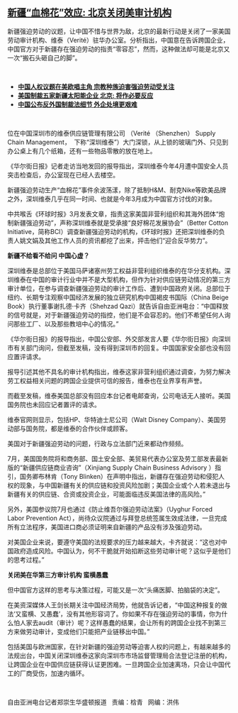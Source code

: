 <!--1629493786000-->
[新疆“血棉花”效应: 北京关闭美审计机构](https://www.rfa.org/mandarin/yataibaodao/shaoshuminzu/rc2-08202021102445.html)
------

<p></p><p>新疆强迫劳动的议题，让中国不惜与世界为敌，北京的最新行动是关闭了一家美国劳动审计机构、维泰（Verité）驻华办公室。分析指出，中国意在告诉跨国企业，中国官方对于新疆存在强迫劳动的指责“零容忍”，然而，这种做法却可能是北京又一次“搬石头砸自己的脚”。</p><p><br/></p><ul><li><a href="https://www.rfa.org/mandarin/yataibaodao/shehui/bx-07132021111053.html"><strong>中国人权议题在美欧唱主角 宗教种族迫害强迫劳动受关注</strong></a></li><li><strong><a href="https://www.rfa.org/mandarin/yataibaodao/jingmao/jt-06242021100842.html">美国制裁五家新疆太阳能企业 北京: 将作必要反应</a></strong></li><li><strong><a href="https://www.rfa.org/mandarin/yataibaodao/huanjing/jt-06102021144235.html">中国公布反外国制裁法细节 外企处境更艰难</a></strong></li></ul><p><br/></p><p>位在中国深圳市的维泰供应链管理有限公司 （Verité （Shenzhen） Supply Chain Management，  下称“深圳维泰”）大门深锁，从上锁的玻璃门外、只见到办公桌上有几个纸箱，还有一些物品零散的放在地上。</p><p>《华尔街日报》记者走访当地发回的报导指出，深圳维泰今年4月遭中国安全人员突击检查后，办公室现在已经人去楼空。</p><p>新疆强迫劳动生产“血棉花”事件余波荡漾，除了抵制H&amp;M、耐克Nike等欧美品牌之外，深圳维泰几乎在同一时间、也就是今年3月成为中国官方讨伐的对象。</p><p>中共喉舌《环球时报》3月发表文章，指责这家美国非营利组织和其海外团体“炮制新疆强迫劳动”，声称深圳维泰就是受承接“良好棉花发展协会”（Better Cotton Initiative，简称BCI）调查新疆强迫劳动的机构，《环球时报》还把深圳维泰的负责人姚文娟及其他工作人员的资讯都挖了出来，抨击他们“迎合反华势力”。</p><p><strong>新疆不给看不给问</strong><strong> </strong><strong>中国心虚？</strong></p><p>深圳维泰是总部位于美国马萨诸塞州劳工权益非营利组织维泰的在华分支机构。深圳维泰在中国的审计行业中并不是大型机构，但作为针对供应链劳动情况的第三方审计单位，在参与调查新疆强迫劳动的审计工作后、遭到中国政府关闭。总部位于纽约、长期专注观察中国经济发展的独立研究机构中国褐皮书国际（China Beige Book）执行董事谢扎德·卡齐（Shehzad Qazi）就告诉自由亚洲电台：“中国释放的信号就是，对于新疆强迫劳动的指控，他们是不会容忍的。他们不希望任何人询问那些工厂、以及那些教培中心的情况。”</p><p>《华尔街日报》的报导指出，中国公安部、外交部发言人要《华尔街日报》向深圳市有关部门询问，但截至发稿，没有得到深圳市的回复。中国国家安全部也没有回应置评请求。</p><p>报导引述其他不具名的审计机构指出，维泰这家非营利组织通过调查，为努力解决劳工权益相关问题的跨国企业提供可信的报告，维泰也在业界享有声誉。</p><p>而截至发稿，维泰美国总部没有回应本台记者电邮查询，公司电话无人接听。美国国务院也未回应记者置评的请求。</p><p>维泰官网则显示，包括HP、华特迪士尼公司（Walt Disney Company）、美国劳动部与国务院，都是维泰的合作伙伴或顾客。</p><p>美国对于新疆强迫劳动的问题，行政与立法部门近来都动作频频。</p><p>7月，美国国务院将和商务部、国土安全部、美贸易代表办公室及劳工部发表最新版的“新疆供应链商业咨询”（Xinjiang Supply Chain Business Advisory ）指引，国务卿布林肯（Tony Blinken）在声明中指出，新疆存在强迫劳动和侵犯人权的现象，与中国新疆有关的供应链和投资风险加剧；美国企业或个人若未退出与新疆有关的供应链、合资或投资企业，可能面临违反美国法律的高风险。”</p><p>另外，美国参议院7月也通过《防止维吾尔强迫劳动法案》（Uyghur Forced Labor Prevention Act），尚待众议院通过与拜登总统签属生效成法律，一旦完成所有立法程序，美国进口商必须证明来自新疆的产品没有涉及强迫劳动。</p><p>对美国企业来说，要遵守美国的法规要求的压力越来越大，卡齐就说：“这也对中国政府造成风险。中国认为，何不干脆就开始掐断这些劳动审计呢？这似乎是他们的思考过程。”</p><p><strong><span>关闭</span>美在华第三方审计机构</strong><strong> </strong><strong>蛮横愚蠢</strong></p><p>但中国官方这样的思考与决策过程，可能又是一次“头痛医脚、拍脑袋的决定”。</p><p>在美资深媒体人王剑长期关注中国经济局势，他就告诉记者，“中国这种报复的做法‘又蛮横、又愚蠢’，没有其他形容词了。你如果不存在强迫劳动的事情，你为什么怕人家去audit（审计）呢？这样愚蠢的结果，会让所有的跨国企业找不到第三方来做劳动审计，变成他们只能把产业链移出中国。”</p><p>包括美国与欧洲国家，在针对新疆的强迫劳动等迫害人权的问题上，有越来越多的法规出台，中国关闭深圳维泰这家向深圳市市场监督管理局合法登记注册的机构，让跨国企业在中国供应链获得认证更困难。一旦跨国企业加速离场，只会让中国代工的厂商受伤，加速内循环。</p><p><br/></p><p>自由亚洲电台记者郑崇生华盛顿报道   责编：梒青   网编：洪伟</p>
